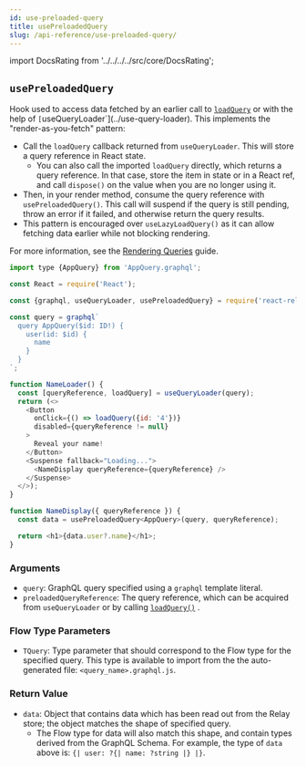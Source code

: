 ```yaml
---
id: use-preloaded-query
title: usePreloadedQuery
slug: /api-reference/use-preloaded-query/
---
```


import DocsRating from '../../../../src/core/DocsRating';

## `usePreloadedQuery`

Hook used to access data fetched by an earlier call to [`loadQuery`](../load-query) or with the help of `[`useQueryLoader`](../use-query-loader). This implements the "render-as-you-fetch" pattern:

* Call the `loadQuery` callback returned from `useQueryLoader`. This will store a query reference in React state.
    * You can also call the imported `loadQuery` directly, which returns a query reference. In that case, store the item in state or in a React ref, and call `dispose()` on the value when you are no longer using it.
* Then, in your render method, consume the query reference with `usePreloadedQuery()`. This call will suspend if the query is still pending, throw an error if it failed, and otherwise return the query results.
* This pattern is encouraged over `useLazyLoadQuery()` as it can allow fetching data earlier while not blocking rendering.

For more information, see the [Rendering Queries](../../guided-tour/rendering/queries) guide.

```js
import type {AppQuery} from 'AppQuery.graphql';

const React = require('React');

const {graphql, useQueryLoader, usePreloadedQuery} = require('react-relay');

const query = graphql`
  query AppQuery($id: ID!) {
    user(id: $id) {
      name
    }
  }
`;

function NameLoader() {
  const [queryReference, loadQuery] = useQueryLoader(query);
  return (<>
    <Button
      onClick={() => loadQuery({id: '4'})}
      disabled={queryReference != null}
    >
      Reveal your name!
    </Button>
    <Suspense fallback="Loading...">
      <NameDisplay queryReference={queryReference} />
    </Suspense>
  </>);
}

function NameDisplay({ queryReference }) {
  const data = usePreloadedQuery<AppQuery>(query, queryReference);

  return <h1>{data.user?.name}</h1>;
}
```

### Arguments

* `query`: GraphQL query specified using a `graphql` template literal.
* `preloadedQueryReference`: The query reference, which can be acquired from `useQueryLoader` or by calling [`loadQuery()`](../load-query) .

### Flow Type Parameters

* `TQuery`: Type parameter that should correspond to the Flow type for the specified query. This type is available to import from the the auto-generated file: `<query_name>.graphql.js`.

### Return Value

* `data`: Object that contains data which has been read out from the Relay store; the object matches the shape of specified query.
    * The Flow type for data will also match this shape, and contain types derived from the GraphQL Schema. For example, the type of `data` above is: `{| user: ?{| name: ?string |} |}`.




<DocsRating />
